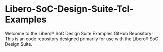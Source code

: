 # Libero-SoC-Design-Suite-Tcl-Examples
Welcome to the Libero® SoC Design Suite Examples GitHub Repository!  This is an code repository designed primarily for use with the Libero® SoC Design Suite.
